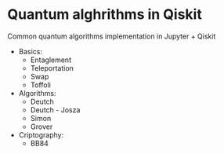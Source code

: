 # Quantum alghrithms in Qiskit
Common quantum algorithms implementation in Jupyter + Qiskit

- Basics:
    - Entaglement
    - Teleportation
    - Swap
    - Toffoli
- Algorithms:
    - Deutch
    - Deutch - Josza
    - Simon
    - Grover
- Criptography:
    - BB84
